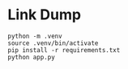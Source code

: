 # Link Dump

```
python -m .venv
source .venv/bin/activate
pip install -r requirements.txt
python app.py
```
